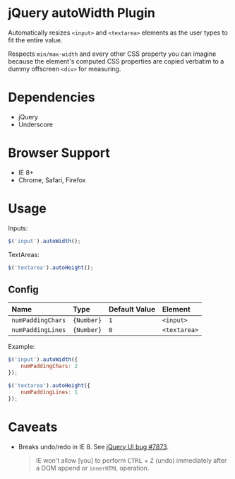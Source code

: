 jQuery autoWidth Plugin
=======================

Automatically resizes `<input>` and `<textarea>` elements as the user types to fit the entire value.

Respects `min/max-width` and every other CSS property you can imagine because the element's computed
CSS properties are copied verbatim to a dummy offscreen `<div>` for measuring.

Dependencies
============

*   jQuery
*   Underscore

Browser Support
===============

*   IE 8+
*   Chrome, Safari, Firefox

Usage
=====

Inputs:

```javascript
$('input').autoWidth();
```

TextAreas:

```javascript
$('textarea').autoHeight();
```

Config
------

| Name              | Type       | Default Value | Element      |
|:----------------- |:---------- |:------------- |:------------ |
| `numPaddingChars` | `{Number}` | `1`           | `<input>`    |
| `numPaddingLines` | `{Number}` | `0`           | `<textarea>` |

Example:

```javascript
$('input').autoWidth({
	numPaddingChars: 2
});

$('textarea').autoHeight({
	numPaddingLines: 1
});
```

Caveats
=======

*   Breaks undo/redo in IE 8.  See [jQuery UI bug #7873](http://bugs.jqueryui.com/ticket/7873).
	> IE won't allow [you] to perform <kbd>CTRL</kbd> + <kbd>Z</kbd> (undo) immediately after a DOM append or `innerHTML` operation.
